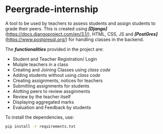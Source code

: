 # Peergrade-internship

A tool to be used by teachers to assess students and assign students to grade their peers. This is created using ***[Django]***(https://docs.djangoproject.com/en/3.1/), HTML, CSS, JS and ***[PostGres]***(https://www.postgresql.org/) for handling classes in the backend. 

The ***functionalities*** provided in the project are:
* Student and Teacher Registration/ Login
* Muliple teachers in a class
* Creating and Joining Classes using _class code_
* Adding students without using _class code_
* Creating assignments, notices for teachers
* Submitting assignments for students
* Alotting peers to review assginments
* Review by the teacher itself
* Displaying aggregated marks
* Evaluation and Feedback by students

To install the dependencies, use:
```bash
pip install -r requirements.txt
```
